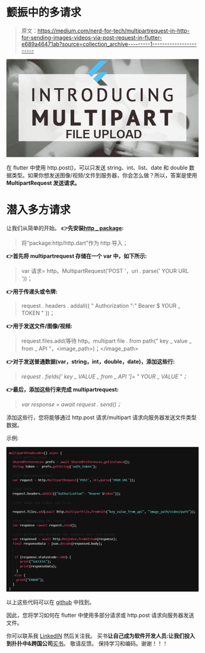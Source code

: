 # 颤振中的多请求

> 原文：<https://medium.com/nerd-for-tech/multipartrequest-in-http-for-sending-images-videos-via-post-request-in-flutter-e689a46471ab?source=collection_archive---------1----------------------->

![](img/73fd73342d79454643ee9e1075c75afe.png)

在 flutter 中使用 http.post()，可以只发送 string、int、list、date 和 double 数据类型。如果你想发送图像/视频/文件到服务器，你会怎么做？所以，答案是使用 **MultipartRequest 发送请求。**

# **潜入多方请求**

让我们从简单的开始。
**👉先安装**[**http _ package**](https://pub.dev/packages/http)**:**

> 将“package:http/http.dart”作为 http 导入；

**👉首先将 multipartrequest 存储在一个 var 中，如下所示:**

> var 请求= http。MultipartRequest('POST '，uri . parse(' YOUR URL '))；

**👉用于传递头或令牌:**

> request . headers . addall({ " Authorization ":" Bearer $ YOUR _ TOKEN " })；

**👉用于发送文件/图像/视频:**

> request.files.add(等待 http。multipart file . from path(" key _ value _ from _ API "，<image_path>)；</image_path>

**👉对于发送普通数据(var，string，int，double，date)，添加这些行:**

> *request . fields[' key _ VALUE _ from _ API ']= " YOUR _ VALUE "；*

**👉最后，添加这些行来完成 multipartrequest:**

> *var response = await request . send()；*

添加这些行，您将能够通过 http.post 请求/multipart 请求向服务器发送文件类型数据。

示例:

![](img/023b802ebc4a7a3523a6e2bf4aae1a99.png)

以上这些代码可以在 [github](https://github.com/lakshydeep-14/MultipartRequest) 中找到。

因此，您将学习如何在 flutter 中使用多部分请求或 http.post 请求向服务器发送文件。

你可以联系我 [LinkedIN](https://www.linkedin.com/in/lakshydeep-14/) 然后关注我。
买书**让自己成为软件开发人员:让我们投入到扑扑中&跨国公司**[买书](https://www.amazon.com/dp/B09NNXNT6X/ref=sr_1_1?keywords=make+yourself+the+software&qid=1639582180&sr=8-1)。
敬请反馈。
保持学习和编码。谢谢！！！